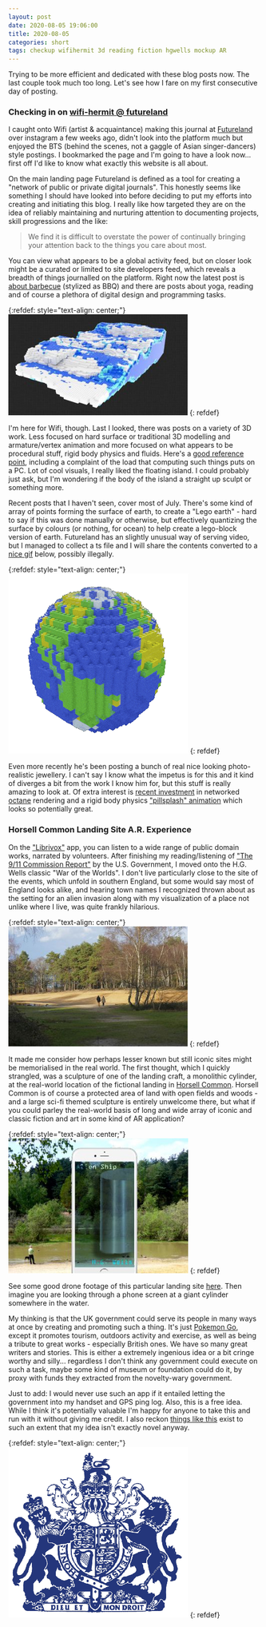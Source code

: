 ```yaml
---
layout: post
date: 2020-08-05 19:06:00
title: 2020-08-05
categories: short
tags: checkup wifihermit 3d reading fiction hgwells mockup AR
---
```


Trying to be more efficient and dedicated with these blog posts now. The last couple took much too long. Let's see how I fare on my first consecutive day of posting.

### Checking in on [wifi-hermit @ futureland](https://futureland.tv/wifi_hermit/)

I caught onto Wifi (artist & acquaintance) making this journal at [Futureland](https://futureland.tv/) over instagram a few weeks ago, didn't look into the platform much but enjoyed the BTS (behind the scenes, not a gaggle of Asian singer-dancers) style postings. I bookmarked the page and I'm going to have a look now... first off I'd like to know what exactly this website is all about.

On the main landing page Futureland is defined as a tool for creating a "network of public or private digital journals". This honestly seems like something I should have looked into before deciding to put my efforts into creating and initiating this blog. I really like how targeted they are on the idea of reliably maintaining and nurturing attention to documenting projects, skill progressions and the like:

>We find it is difficult to overstate the power of continually bringing your attention back to the things you care about most.

You can view what appears to be a global activity feed, but on closer look might be a curated or limited to site developers feed, which reveals a breadth of things journalled on the platform. Right now the latest post is [about barbecue](https://futureland.tv/internetvin/bbq/20125) (stylized as BBQ) and there are posts about yoga, reading and of course a plethora of digital design and programming tasks.

{:refdef: style="text-align: center;"}
![Wifi's Wave](/assets/img/wifiwave.jpg)
{: refdef}

I'm here for Wifi, though. Last I looked, there was posts on a variety of 3D work. Less focused on hard surface or traditional 3D modelling and armature/vertex animation and more focused on what appears to be procedural stuff, rigid body physics and fluids. Here's a [good reference point](https://futureland.tv/wifi_hermit/3d-art/17577), including a complaint of the load that computing such things puts on a PC. Lot of cool visuals, I really liked the floating island. I could probably just ask, but I'm wondering if the body of the island a straight up sculpt or something more.

Recent posts that I haven't seen, cover most of July. There's some kind of array of points forming the surface of earth, to create a "Lego earth" - hard to say if this was done manually or otherwise, but effectively quantizing the surface by colours (or nothing, for ocean) to help create a lego-block version of earth. Futureland has an slightly unusual way of serving video, but I managed to collect a ts file and I will share the contents converted to a [nice gif](https://ezgif.com/) below, possibly illegally. 

{:refdef: style="text-align: center;"}
[![Lego Globe](/assets/img/wifiearth.gif)](https://futureland.tv/wifi_hermit/3d-art/18251)
{: refdef}

Even more recently he's been posting a bunch of real nice looking photo-realistic jewellery. I can't say I know what the impetus is for this and it kind of diverges a bit from the work I know him for, but this stuff is really amazing to look at. Of extra interest is [recent investment](https://futureland.tv/wifi_hermit/3d-art/18668) in networked [octane](https://home.otoy.com/render/octane-render/) rendering and a rigid body physics ["pillsplash" animation](https://futureland.tv/wifi_hermit/3d-art/18455) which looks so potentially great.

### Horsell Common Landing Site A.R. Experience

On the ["Librivox"](https://librivox.org/) app, you can listen to a wide range of public domain works, narrated by volunteers. After finishing my reading/listening of ["The 9/11 Commission Report"](https://www.9-11commission.gov/report/911Report.pdf) by the U.S. Government, I moved onto the H.G. Wells classic "War of the Worlds". I don't live particularly close to the site of the events, which unfold in southern England, but some would say most of England looks alike, and hearing town names I recognized thrown about as the setting for an alien invasion along with my visualization of a place not unlike where I live, was quite frankly hilarious. 

{:refdef: style="text-align: center;"}
![Horsell Common](/assets/img/horsell.jpg)
{: refdef}

It made me consider how perhaps lesser known but still iconic sites might be memorialised in the real world. The first thought, which I quickly strangled, was a sculpture of one of the landing craft, a monolithic cylinder, at the real-world location of the fictional landing in [Horsell Common](https://www.horsellcommon.org.uk/). Horsell Common is of course a protected area of land with open fields and woods - and a large sci-fi themed sculpture is entirely unwelcome there, but what if you could parley the real-world basis of long and wide array of iconic and classic fiction and art in some kind of AR application?

{:refdef: style="text-align: center;"}
![Detailed Mock-Up](/assets/img/wellsmockup.jpg)
{: refdef}

See some good drone footage of this particular landing site [here](https://www.youtube.com/watch?v=g4QbcQ2ZJ-s). Then imagine you are looking through a phone screen at a giant cylinder somewhere in the water. 

My thinking is that the UK government could serve its people in many ways at once by creating and promoting such a thing. It's just [Pokemon Go](https://en.wikipedia.org/wiki/Pok%C3%A9mon_Go#Criticism_and_incidents), except it promotes tourism, outdoors activity and exercise, as well as being a tribute to great works - especially British ones. We have so many great writers and stories. This is either a extremely ingenious idea or a bit cringe worthy and silly... regardless I don't think any government could execute on such a task, maybe some kind of museum or foundation could do it, by proxy with funds they extracted from the novelty-wary government.

Just to add: I would never use such an app if it entailed letting the government into my handset and GPS ping log. Also, this is a free idea. While I think it's potentially valuable I'm happy for anyone to take this and run with it without giving me credit. I also reckon [things like this](https://blooloop.com/features/museum-vr-museum-ar/) exist to such an extent that my idea isn't exactly novel anyway.

{:refdef: style="text-align: center;"}
![Official Surveillance](/assets/img/crest.png)
{: refdef}


